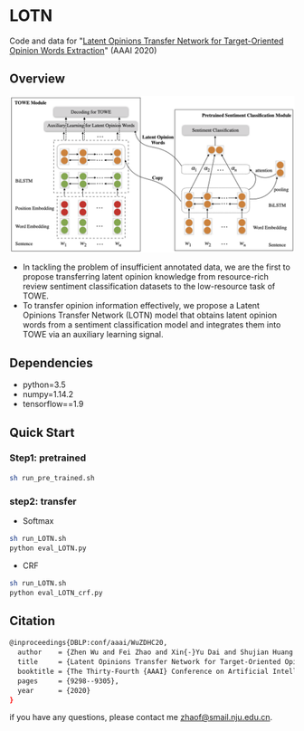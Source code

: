 # LOTN

Code and data for "[Latent Opinions Transfer Network for Target-Oriented Opinion Words Extraction](https://arxiv.org/pdf/2001.01989.pdf)" (AAAI 2020)

## Overview

<img src="figs/LOTN.png" style="width:200px height:300px" />

- In tackling the problem of insufficient annotated data, we are the first to propose transferring latent opinion knowledge from resource-rich review sentiment classification datasets to the low-resource task of TOWE.
- To transfer opinion information effectively, we propose a Latent Opinions Transfer Network (LOTN) model that obtains latent opinion words from a sentiment classification model and integrates them into TOWE via an auxiliary learning signal.

## Dependencies

- python=3.5
- numpy=1.14.2
- tensorflow==1.9

## Quick Start

### Step1: pretrained
```bash
sh run_pre_trained.sh
```
### step2: transfer
- Softmax
```bash
sh run_LOTN.sh
python eval_LOTN.py
```
- CRF
```bash
sh run_LOTN.sh
python eval_LOTN_crf.py
```
## Citation
```bash
@inproceedings{DBLP:conf/aaai/WuZDHC20,
  author    = {Zhen Wu and Fei Zhao and Xin{-}Yu Dai and Shujian Huang and Jiajun Chen},
  title     = {Latent Opinions Transfer Network for Target-Oriented Opinion Words Extraction},
  booktitle = {The Thirty-Fourth {AAAI} Conference on Artificial Intelligence, {AAAI} 2020, New York, NY, USA, February 7-12, 2020},
  pages     = {9298--9305},
  year      = {2020}
}
```

if you have any questions, please contact me zhaof@smail.nju.edu.cn.